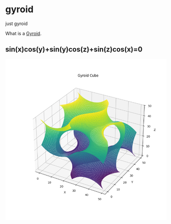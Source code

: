 # gyroid
just gyroid 

What is a [Gyroid](https://en.wikipedia.org/wiki/Gyroid).
## sin(x)cos(y)+sin(y)cos(z)+sin(z)cos(x)=0

<img src="Figure_1.png" alt="gyroid">
